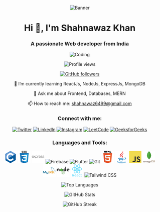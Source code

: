 
<!-- Banner Image -->
<p align="center">
  <img src="https://via.placeholder.com/1280x640/1E3A5F/FFFFFF?text=Shahnawaz+Khan+-+Software+Engineer+%7C+Tech+Enthusiast" alt="Banner" width="30%">
</p>
<h1 align="center">Hi 👋, I'm Shahnawaz Khan</h1>
<h3 align="center">A passionate Web developer from India</h3>

<p align="center">
  <img src="https://cdn.videoplasty.com/animation/chill-coding-programming-lo-fi-animation-stock-animation-21874-1280x720.jpg" alt="Coding" width="400">
</p>

<p align="center">
  <img src="https://komarev.com/ghpvc/?username=shahnawaz4518&label=Profile%20views&color=0e75b6&style=flat" alt="Profile views">
</p>

<p align="center">
  <a href="https://github.com/shahnawaz4518" target="_blank">
    <img src="https://img.shields.io/github/followers/shahnawaz4518?style=for-the-badge&logo=github" alt="GitHub followers">
  </a>
</p>

<p align="center"> 🌱 I’m currently learning ReactJs, NodeJs, ExpressJs, MongoDB </p>

<p align="center"> 💬 Ask me about Frontend, Databases, MERN </p>

<p align="center"> 📫 How to reach me: <a href="mailto:shahnawaz6499@gmail.com">shahnawaz6499@gmail.com</a> </p>

<h3 align="center">Connect with me:</h3>
<p align="center">
  <a href="https://twitter.com/iamsk_25" target="_blank"><img src="https://raw.githubusercontent.com/rahuldkjain/github-profile-readme-generator/master/src/images/icons/Social/twitter.svg" alt="Twitter" height="30" width="40"></a>
  <a href="https://linkedin.com/in/shahnawaz-khan-006487254" target="_blank"><img src="https://raw.githubusercontent.com/rahuldkjain/github-profile-readme-generator/master/src/images/icons/Social/linked-in-alt.svg" alt="LinkedIn" height="30" width="40"></a>
  <a href="https://instagram.com/shahnawazk_25" target="_blank"><img src="https://raw.githubusercontent.com/rahuldkjain/github-profile-readme-generator/master/src/images/icons/Social/instagram.svg" alt="Instagram" height="30" width="40"></a>
  <a href="https://www.leetcode.com/shahnawaz25" target="_blank"><img src="https://raw.githubusercontent.com/rahuldkjain/github-profile-readme-generator/master/src/images/icons/Social/leet-code.svg" alt="LeetCode" height="30" width="40"></a>
  <a href="https://auth.geeksforgeeks.org/user/https://www.geeksforgeeks.org/user/shahnawdo83/" target="_blank"><img src="https://raw.githubusercontent.com/rahuldkjain/github-profile-readme-generator/master/src/images/icons/Social/geeks-for-geeks.svg" alt="GeeksforGeeks" height="30" width="40"></a>
</p>

<h3 align="center">Languages and Tools:</h3>
<p align="center">
  <img src="https://raw.githubusercontent.com/devicons/devicon/master/icons/c/c-original.svg" alt="C" width="40" height="40">
  <img src="https://raw.githubusercontent.com/devicons/devicon/master/icons/css3/css3-original-wordmark.svg" alt="CSS3" width="40" height="40">
  <img src="https://raw.githubusercontent.com/devicons/devicon/master/icons/express/express-original-wordmark.svg" alt="Express.js" width="40" height="40">
  <img src="https://www.vectorlogo.zone/logos/firebase/firebase-icon.svg" alt="Firebase" width="40" height="40">
  <img src="https://www.vectorlogo.zone/logos/flutterio/flutterio-icon.svg" alt="Flutter" width="40" height="40">
  <img src="https://www.vectorlogo.zone/logos/git-scm/git-scm-icon.svg" alt="Git" width="40" height="40">
  <img src="https://raw.githubusercontent.com/devicons/devicon/master/icons/html5/html5-original-wordmark.svg" alt="HTML5" width="40" height="40">
  <img src="https://raw.githubusercontent.com/devicons/devicon/master/icons/java/java-original.svg" alt="Java" width="40" height="40">
  <img src="https://raw.githubusercontent.com/devicons/devicon/master/icons/javascript/javascript-original.svg" alt="JavaScript" width="40" height="40">
  <img src="https://raw.githubusercontent.com/devicons/devicon/master/icons/mongodb/mongodb-original-wordmark.svg" alt="MongoDB" width="40" height="40">
  <img src="https://raw.githubusercontent.com/devicons/devicon/master/icons/mysql/mysql-original-wordmark.svg" alt="MySQL" width="40" height="40">
  <img src="https://raw.githubusercontent.com/devicons/devicon/master/icons/nodejs/nodejs-original-wordmark.svg" alt="Node.js" width="40" height="40">
  <img src="https://raw.githubusercontent.com/devicons/devicon/master/icons/react/react-original-wordmark.svg" alt="React" width="40" height="40">
  <img src="https://www.vectorlogo.zone/logos/tailwindcss/tailwindcss-icon.svg" alt="Tailwind CSS" width="40" height="40">
</p>

<p align="center">
  <img src="https://github-readme-stats.vercel.app/api/top-langs/?username=shahnawaz4518&layout=compact" alt="Top Languages">
</p>

<p align="center">
  <img src="https://github-readme-stats.vercel.app/api?username=shahnawaz4518&show_icons=true" alt="GitHub Stats">
</p>

<p align="center">
  <img src="https://github-readme-streak-stats.herokuapp.com/?user=shahnawaz4518" alt="GitHub Streak">
</p>
